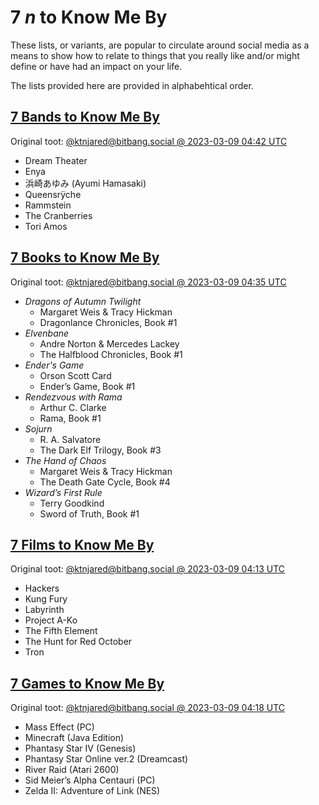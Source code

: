 # 7 _n_ to Know Me By

These lists, or variants, are popular to circulate around social media as a means to show how to relate to things that you really like and/or might define or have had an impact on your life.

The lists provided here are provided in alphabehtical order.

## [7 Bands to Know Me By][hashtag-bands]

Original toot: [@ktnjared@bitbang.social @ 2023-03-09 04:42 UTC][bands]

- Dream Theater
- Enya
- 浜崎あゆみ (Ayumi Hamasaki)
- Queensrÿche
- Rammstein
- The Cranberries
- Tori Amos

## [7 Books to Know Me By][hashtag-books]

Original toot: [@ktnjared@bitbang.social @ 2023-03-09 04:35 UTC][books]

- _Dragons of Autumn Twilight_
    - Margaret Weis & Tracy Hickman
    - Dragonlance Chronicles, Book #1
- _Elvenbane_
    - Andre Norton & Mercedes Lackey
    - The Halfblood Chronicles, Book #1
- _Ender's Game_
    - Orson Scott Card
    - Ender’s Game, Book #1
- _Rendezvous with Rama_
    - Arthur C. Clarke
    - Rama, Book #1
- _Sojurn_
    - R. A. Salvatore
    - The Dark Elf Trilogy, Book #3
- _The Hand of Chaos_
    - Margaret Weis & Tracy Hickman
    - The Death Gate Cycle, Book #4
- _Wizard’s First Rule_
    - Terry Goodkind
    - Sword of Truth, Book #1

## [7 Films to Know Me By][hashtag-films]

Original toot: [@ktnjared@bitbang.social @ 2023-03-09 04:13 UTC][films]

- Hackers
- Kung Fury
- Labyrinth
- Project A-Ko
- The Fifth Element
- The Hunt for Red October
- Tron

## [7 Games to Know Me By][hashtag-games]

Original toot: [@ktnjared@bitbang.social @ 2023-03-09 04:18 UTC][games]

- Mass Effect (PC)
- Minecraft (Java Edition)
- Phantasy Star IV (Genesis)
- Phantasy Star Online ver.2 (Dreamcast)
- River Raid (Atari 2600)
- Sid Meier’s Alpha Centauri (PC)
- Zelda II: Adventure of Link (NES)

<!-- LINK LIST -->
[bands]: https://bitbang.social/@ktnjared/109991478934399150
[books]: https://bitbang.social/@ktnjared/109991462132159462
[films]: https://bitbang.social/@ktnjared/109991374952032312
[games]: https://bitbang.social/@ktnjared/109991397569949993
[hashtag-bands]: https://bitbang.social/tags/7BandsToKnowMe
[hashtag-books]: https://bitbang.social/tags/7BooksToKnowMe
[hashtag-films]: https://bitbang.social/tags/7FilmsToKnowMe
[hashtag-games]: https://bitbang.social/tags/7GamesToKnowMe
